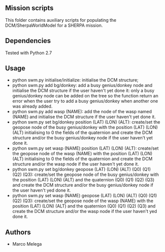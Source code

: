 Mission scripts
---------------

This folder contains auxiliary scripts for populating the DCM/SherpaWorldModel for a SHERPA mission.

Dependencies
------------

Tested with Python 2.7

Usage
-----

* python swm.py initialise/initialize: initialise the DCM structure;
* python swm.py add bg/donkey: add a busy genius/donkey node and initialise the DCM structure if the user haven't yet done it: only a busy genius/donkey node can be added on the tree so the function return an error when the user try to add a busy genius/donkey when another one was already added.
* python swm.py add wasp (NAME): add the node of the wasp named (NAME) and initialise the DCM structure if the user haven't yet done it.
* python swm.py set bg/donkey position (LAT) (LON) (ALT): create/set the geopose node of the busy genius/donkey with the position (LAT) (LON) (ALT) initialising to 0 the fields of the quaternion and create the DCM structure and/or the busy genius/donkey node if the user haven't yet done it.
* python swm.py set wasp (NAME) position (LAT) (LON) (ALT): create/set the geopose node of the wasp (NAME) with the position (LAT) (LON) (ALT) initialising to 0 the fields of the quaternion and create the DCM structure and/or the wasp node if the user haven't yet done it.
* python swm.py set bg/donkey geopose (LAT) (LON) (ALT) (Q0) (Q1) (Q2) (Q3): create/set the geopose node of the busy genius/donkey with the position (LAT) (LON) (ALT) and the quaternion (Q0) (Q1) (Q2) (Q3) and create the DCM structure and/or the busy genius/donkey node if the user haven't yed done it.
* python swm.py set wasp (NAME) geopose (LAT) (LON) (ALT) (Q0) (Q1) (Q2) (Q3): create/set the geopose node of the wasp (NAME) with the position (LAT) (LON) (ALT) and the quaternion (Q0) (Q1) (Q2) (Q3) and create the DCM structure and/or the wasp node if the user haven't yed done it.


Authors
-------

* Marco Melega 
